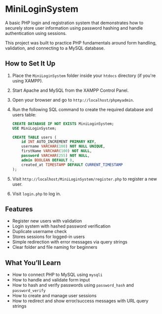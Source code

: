 # MiniLoginSystem

A basic PHP login and registration system that demonstrates how to securely store user information using password hashing and handle authentication using sessions.

This project was built to practice PHP fundamentals around form handling, validation, and connecting to a MySQL database.

## How to Set It Up

1. Place the `MiniLoginSystem` folder inside your `htdocs` directory (if you're using XAMPP).
2. Start Apache and MySQL from the XAMPP Control Panel.
3. Open your browser and go to `http://localhost/phpmyadmin`.
4. Run the following SQL command to create the required database and users table:

    ```sql
    CREATE DATABASE IF NOT EXISTS MiniLoginSystem;
    USE MiniLoginSystem;

    CREATE TABLE users (
        id INT AUTO_INCREMENT PRIMARY KEY,
        username VARCHAR(100) NOT NULL UNIQUE,
        firstName VARCHAR(100) NOT NULL,
        password VARCHAR(255) NOT NULL,
        admin BOOLEAN DEFAULT 0,
        created_at TIMESTAMP DEFAULT CURRENT_TIMESTAMP
    );
    ```

5. Visit `http://localhost/MiniLoginSystem/register.php` to register a new user.
6. Visit `login.php` to log in.

## Features

- Register new users with validation
- Login system with hashed password verification
- Duplicate username check
- Stores sessions for logged-in users
- Simple redirection with error messages via query strings
- Clear folder and file naming for beginners

## What You’ll Learn

- How to connect PHP to MySQL using `mysqli`
- How to handle and validate form input
- How to hash and verify passwords using `password_hash` and `password_verify`
- How to create and manage user sessions
- How to redirect and show error/success messages with URL query strings
